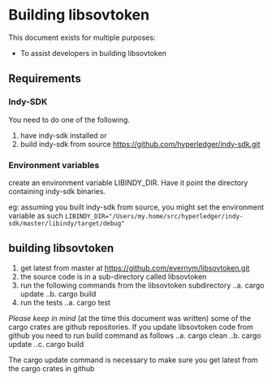 # Building libsovtoken
This document exists for multiple purposes:
* To assist developers in building libsovtoken

## Requirements

### Indy-SDK
You need to do one of the following.
1) have indy-sdk installed or
2) build indy-sdk from source https://github.com/hyperledger/indy-sdk.git

### Environment variables
create an environment variable LIBINDY_DIR.   Have it point the directory containing indy-sdk binaries.

eg:  assuming you built indy-sdk from source, you might set the environment variable as such
```LIBINDY_DIR="/Users/my.home/src/hyperledger/indy-sdk/master/libindy/target/debug"```


## building libsovtoken
1) get latest from master at https://github.com/evernym/libsovtoken.git
2) the source code is in a sub-directory called libsovtoken
3) run the following commands from the libsovtoken subdirectory
..a. cargo update
..b. cargo build
4) run the tests
..a. cargo test

*Please keep in mind* (at the time this document was written) some of the cargo crates are github repositories.
If you update libsovtoken code from github you need to run build command as follows
..a. cargo clean
..b. cargo update
..c. cargo build

The cargo update command is necessary to make sure you get latest from the cargo crates in github






